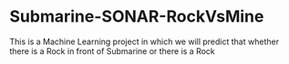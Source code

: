 # Submarine-SONAR-RockVsMine
This is a Machine Learning project in which we will predict that whether there is a Rock in front of Submarine or there is a Rock 
